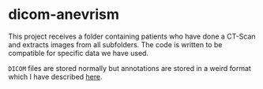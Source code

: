 # dicom-anevrism

This project receives a folder containing patients who have done a CT-Scan and extracts images from all subfolders. The code is written to be compatible for specific data we have used. 

`DICOM` files are stored normally but annotations are stored in a weird format which I have described [here](https://github.com/pydicom/pydicom/discussions/1653).
